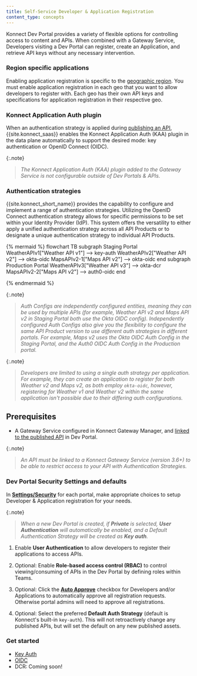 ```yaml
---
title: Self-Service Developer & Application Registration
content_type: concepts
---
```


Konnect Dev Portal provides a variety of flexible options for controlling access to content and APIs. When combined with a Gateway Service, Developers visiting a Dev Portal can register, create an Application, and retrieve API keys without any necessary intervention.

### Region specific applications
Enabling application registration is specific to the [geographic region](/konnect/geo). 
You must enable application registration in each geo that you want to allow developers to register with.
Each geo has their own API keys and specifications for application registration in their respective geo.

### Konnect Application Auth plugin

When an authentication strategy is applied during [publishing an API](/dev-portal/apis), {{site.konnect_saas}} enables the Konnect Application Auth (KAA) plugin in the data plane automatically to support the desired mode: key authentication or OpenID Connect (OIDC).

{:.note}
> *The Konnect Application Auth (KAA) plugin added to the Gateway Service is not configurable outside of Dev Portals & APIs.*

### Authentication strategies

{{site.konnect_short_name}} provides the capability to configure and implement a range of authentication strategies. Utilizing the OpenID Connect authentication strategy allows for specific permissions to be set within your Identity Provider (IdP). This system offers the versatility to either apply a unified authentication strategy across all API Products or to designate a unique authentication strategy to individual API Products.
<!--vale off-->
{% mermaid %}
flowchart TB
    subgraph Staging Portal
    WeatherAPIv1["Weather API v1"] --> key-auth
    WeatherAPIv2["Weather API v2"] --> okta-oidc
    MapsAPIv2-1["Maps API v2"] --> okta-oidc
    end
    subgraph Production Portal
    WeatherAPIv3["Weather API v3"] --> okta-dcr
    MapsAPIv2-2["Maps API v2"] --> auth0-oidc
    end

{% endmermaid %}
<!--vale on-->

{:.note}
> *Auth Configs are independently configured entities, meaning they can be used by multiple APIs (for example, Weather API v2 and Maps API v2 in Staging Portal both use the Okta OIDC config). Independently configured Auth Configs also give you the flexibility to configure the same API Product version to use different auth strategies in different portals. For example, Maps v2 uses the Okta OIDC Auth Config in the Staging Portal, and the Auth0 OIDC Auth Config in the Production portal.*

{:.note}
> *Developers are limited to using a single auth strategy per application. For example, they can create an application to register for both Weather v2 and Maps v2, as both employ `okta-oidc`, however, registering for Weather v1 and Weather v2 within the same application isn't possible due to their differing auth configurations.*

## Prerequisites

- A Gateway Service configured in Konnect Gateway Manager, and [linked to the published API](/dev-portal/apis/gateway-service-link) in Dev Portal.

{:.note}
> *An API must be linked to a Konnect Gateway Service (version 3.6+) to be able to restrict access to your API with Authentication Strategies.*

### Dev Portal Security Settings and defaults

In [**Settings/Security**](/dev-portal/portals/settings/security) for each portal, make appropriate choices to setup Developer & Application registration for your needs.

{:.note}
> *When a new Dev Portal is created, if **Private** is selected, **User Authentication** will automatically be enabled, and a Default Authentication Strategy will be created as **Key auth**.*

1. Enable **User Authentication** to allow developers to register their applications to access APIs.

2. Optional: Enable **Role-based access control (RBAC)** to control viewing/consuming of APIs in the Dev Portal by defining roles within Teams.

3. Optional: Click the [**Auto Approve**](/dev-portal/settings/security/) checkbox for Developers and/or Applications to automatically approve all registration requests. Otherwise portal admins will need to approve all registrations.

4. Optional: Select the preferred **Default Auth Strategy** (default is Konnect's built-in `key-auth`). This will not retroactively change any published APIs, but will set the default on any new published assets.

### Get started
* [Key Auth](/dev-portal/app-reg/auth-strategies/key-auth)
* [OIDC](/dev-portal/app-reg/auth-strategies/oidc)
* DCR: Coming soon!